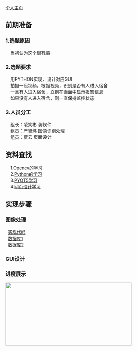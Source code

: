 ﻿<html>
<head>
<meta charset="utf-8">
<title>宿舍异常进入识别监控</title>
</head>
<body>
<a href="https://github.com/yinxin46/yinxin46.github.io">个人主页</a>
<h2>前期准备</h2>
<h3>1.选题原因</h3>
<p>&nbsp;&nbsp;&nbsp;&nbsp;当初认为这个很有趣</p>
<h3>2.选题要求</h3>
<p>
&nbsp;&nbsp;&nbsp;&nbsp;用PYTHON实现，设计对应GUI<br>
&nbsp;&nbsp;&nbsp;&nbsp;拍摄一段视频，根据视频，识别是否有人进入宿舍<br>
&nbsp;&nbsp;&nbsp;&nbsp;一旦有人进入宿舍，立刻在画面中显示报警信息<br>
&nbsp;&nbsp;&nbsp;&nbsp;如果没有人进入宿舍，则一直保持监控状态<br>
</p>
<h3>3.人员分工</h3>
<p>
&nbsp;&nbsp;&nbsp;&nbsp;组长：凌笑彬 装软件<br>&nbsp;&nbsp;&nbsp;&nbsp;组员：严智炜 图像识别处理<br>&nbsp;&nbsp;&nbsp;&nbsp;组员：贾云 页面设计
</p>
<h2>资料查找</h2>
<p>
&nbsp;&nbsp;&nbsp;&nbsp;1.<a href="https://www.bilibili.com/video/av24998616?from=search&seid=2838665333098568074">Opencv的学习</a><br>
&nbsp;&nbsp;&nbsp;&nbsp;2.<a href="https://wiki.python.org/moin/BeginnersGuide/Programmers">Python的学习</a><br>
&nbsp;&nbsp;&nbsp;&nbsp;3.<a href="https://www.bilibili.com/video/av54310770?from=search&seid=13270891506334785159">PYQT5学习</a><br>
&nbsp;&nbsp;&nbsp;&nbsp;4.<a href="https://www.runoob.com/html/html-tutorial.html">网页设计学习</a><br>
</p>
<h2>实现步骤</h2>
<h3>图像处理</h3>
<p>
&nbsp;&nbsp;<a href="https://github.com/yinxin46/yinxin46.github.io/blob/master/6.py">实现代码</a><br>
&nbsp;&nbsp;<a href="https://github.com/yinxin46/yinxin46.github.io/blob/master/6.py">数据库1</a><br>
&nbsp;&nbsp;<a href="https://github.com/yinxin46/yinxin46.github.io/blob/master/6.py">数据库2</a><br>
</p>
<h3>GUI设计</h3>
<h3>进度展示</h3>
<img src="https://image.shutterstock.com/image-photo/hands-touching-science-network-connection-260nw-762804589.jpg" width="400" height="200"/>
</body>
</html>
